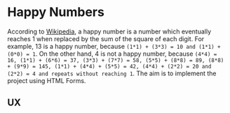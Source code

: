 # Happy Numbers

According to [Wikipedia](https://en.wikipedia.org/wiki/Happy_number), a happy number is a number which eventually reaches 1 when replaced by the sum of the square of each digit.  For example, 13 is a happy number, because `(1*1) + (3*3) = 10 and (1*1) + (0*0) = 1`.  On the other hand, 4 is not a happy number, because `(4*4) = 16, (1*1) + (6*6) = 37, (3*3) + (7*7) = 58, (5*5) + (8*8) = 89, (8*8) + (9*9) = 145, (1*1) + (4*4) + (5*5) = 42, (4*4) + (2*2) = 20 and (2*2) = 4 and repeats without reaching 1`.  The aim is to implement the project using HTML Forms.

## UX

